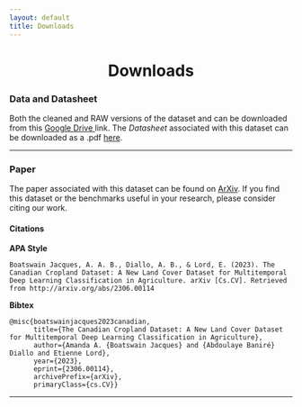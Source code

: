 ```yaml
---
layout: default
title: Downloads
---
```



<h1 style="text-align: center;"> Downloads </h1>

### Data and Datasheet 

Both the cleaned and RAW versions of the dataset and can be downloaded from this [Google Drive ](https://drive.google.com/drive/folders/1mNI8B5EMk0Xgvx2Pc9ztnQRaW9pXh8yb?usp=sharing "Link to dataset") link. The *Datasheet* associated with this dataset can be downloaded as a .pdf [here](TBA). 
<!--- # COMMENT: (Eventually these links will be replaced with a link to the OSF.) -->
___


### Paper

The paper associated with this dataset can be found on [ArXiv](https://arxiv.org/abs/2306.00114). If you find this dataset or the benchmarks useful in your research, please consider citing our work.  

#### Citations 

**APA Style**

```
Boatswain Jacques, A. A. B., Diallo, A. B., & Lord, E. (2023). The Canadian Cropland Dataset: A New Land Cover Dataset for Multitemporal Deep Learning Classification in Agriculture. arXiv [Cs.CV]. Retrieved from http://arxiv.org/abs/2306.00114
```


**Bibtex**

```
@misc{boatswainjacques2023canadian,
      title={The Canadian Cropland Dataset: A New Land Cover Dataset for Multitemporal Deep Learning Classification in Agriculture}, 
      author={Amanda A. {Boatswain Jacques} and {Abdoulaye Baniré} Diallo and Etienne Lord},
      year={2023},
      eprint={2306.00114},
      archivePrefix={arXiv},
      primaryClass={cs.CV}}
```

___
